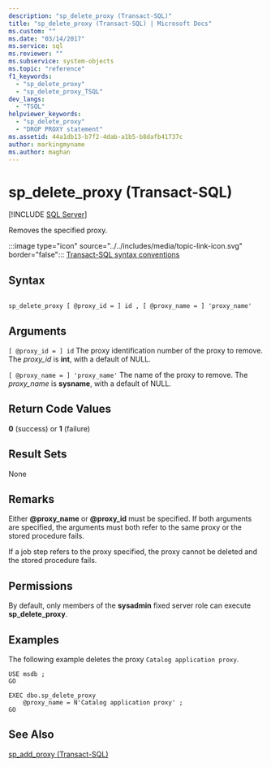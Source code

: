 ```yaml
---
description: "sp_delete_proxy (Transact-SQL)"
title: "sp_delete_proxy (Transact-SQL) | Microsoft Docs"
ms.custom: ""
ms.date: "03/14/2017"
ms.service: sql
ms.reviewer: ""
ms.subservice: system-objects
ms.topic: "reference"
f1_keywords: 
  - "sp_delete_proxy"
  - "sp_delete_proxy_TSQL"
dev_langs: 
  - "TSQL"
helpviewer_keywords: 
  - "sp_delete_proxy"
  - "DROP PROXY statement"
ms.assetid: 44a1db13-b7f2-4dab-a1b5-b8dafb41737c
author: markingmyname
ms.author: maghan
---
```

# sp_delete_proxy (Transact-SQL)
[!INCLUDE [SQL Server](../../includes/applies-to-version/sqlserver.md)]

  Removes the specified proxy.  
  
 :::image type="icon" source="../../includes/media/topic-link-icon.svg" border="false"::: [Transact-SQL syntax conventions](../../t-sql/language-elements/transact-sql-syntax-conventions-transact-sql.md)  
  
## Syntax  
  
```  
  
sp_delete_proxy [ @proxy_id = ] id , [ @proxy_name = ] 'proxy_name'  
```  
  
## Arguments  
`[ @proxy_id = ] id`
 The proxy identification number of the proxy to remove. The *proxy_id* is **int**, with a default of NULL.  
  
`[ @proxy_name = ] 'proxy_name'`
 The name of the proxy to remove. The *proxy_name* is **sysname**, with a default of NULL.  
  
## Return Code Values  
 **0** (success) or **1** (failure)  
  
## Result Sets  
 None  
  
## Remarks  
 Either **\@proxy_name** or **\@proxy_id** must be specified. If both arguments are specified, the arguments must both refer to the same proxy or the stored procedure fails.  
  
 If a job step refers to the proxy specified, the proxy cannot be deleted and the stored procedure fails.  
  
## Permissions  
 By default, only members of the **sysadmin** fixed server role can execute **sp_delete_proxy**.  
  
## Examples  
 The following example deletes the proxy `Catalog application proxy`.  
  
```  
USE msdb ;  
GO  
  
EXEC dbo.sp_delete_proxy  
    @proxy_name = N'Catalog application proxy' ;  
GO  
```  
  
## See Also  
 [sp_add_proxy &#40;Transact-SQL&#41;](../../relational-databases/system-stored-procedures/sp-add-proxy-transact-sql.md)  
  
  
